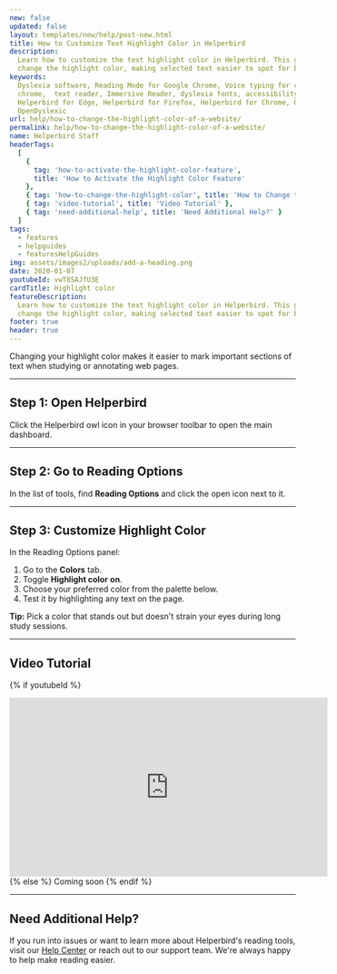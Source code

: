 ```yaml
---
new: false
updated: false
layout: templates/new/help/post-new.html
title: How to Customize Text Highlight Color in Helperbird
description:
  Learn how to customize the text highlight color in Helperbird. This guide shows you how to easily
  change the highlight color, making selected text easier to spot for better reading and editing.
keywords:
  Dyslexia software, Reading Mode for Google Chrome, Voice typing for chrome, Text to speech for
  chrome,  text reader, Immersive Reader, dyslexia fonts, accessibility software, dyslexia software,
  Helperbird for Edge, Helperbird for Firefox, Helperbird for Chrome, Opendyslexic for Chrome,
  OpenDyslexic
url: help/how-to-change-the-highlight-color-of-a-website/
permalink: help/how-to-change-the-highlight-color-of-a-website/
name: Helperbird Staff
headerTags:
  [
    {
      tag: 'how-to-activate-the-highlight-color-feature',
      title: 'How to Activate the Highlight Color Feature'
    },
    { tag: 'how-to-change-the-highlight-color', title: 'How to Change the Highlight Color' },
    { tag: 'video-tutorial', title: 'Video Tutorial' },
    { tag: 'need-additional-help', title: 'Need Additional Help?' }
  ]
tags:
  - features
  - helpguides
  - featuresHelpGuides
img: assets/images2/uploads/add-a-heading.png
date: 2020-01-07
youtubeId: vwT8SAJfU3E
cardTitle: Highlight color
featureDescription:
  Learn how to customize the text highlight color in Helperbird. This guide shows you how to easily
  change the highlight color, making selected text easier to spot for better reading and editing.
footer: true
header: true
---
```




Changing your highlight color makes it easier to mark important sections of text when studying or annotating web pages.

---

## Step 1: Open Helperbird

Click the Helperbird owl icon in your browser toolbar to open the main dashboard.

---

## Step 2: Go to Reading Options

In the list of tools, find **Reading Options** and click the open icon next to it.

---

## Step 3: Customize Highlight Color

In the Reading Options panel:
1. Go to the **Colors** tab.
2. Toggle **Highlight color** **on**.
3. Choose your preferred color from the palette below.
4. Test it by highlighting any text on the page.

**Tip:** Pick a color that stands out but doesn't strain your eyes during long study sessions.

---

## Video Tutorial

{% if youtubeId %}
<iframe width="560" height="315" class="aspect-square rounded-2xl mb-8 mt-8" src="https://www.youtube-nocookie.com/embed/{{ youtubeId }}?si=6BtkhydcpJ8UFQ_l" title="YouTube video player" frameborder="0" allow="accelerometer; autoplay; clipboard-write; encrypted-media; gyroscope; picture-in-picture; web-share" allowfullscreen></iframe>
{% else %}
Coming soon
{% endif %}

---

## Need Additional Help?

If you run into issues or want to learn more about Helperbird's reading tools, visit our [Help Center](https://www.helperbird.com/help) or reach out to our support team. We're always happy to help make reading easier.